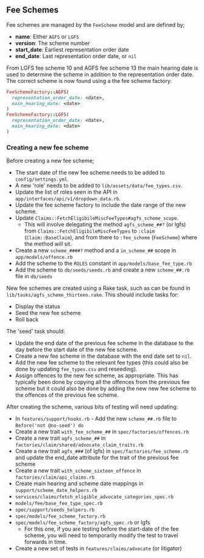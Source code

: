 ## Fee Schemes

Fee schemes are managed by the `FeeScheme` model and are defined by;

* **name**: Either `AGFS` or `LGFS`
* **version**: The scheme number
* **start_date**: Earliest representation order date
* **end_date**: Last representation order date, or `nil`

From LGFS fee scheme 10 and AGFS fee scheme 13 the main hearing date is used to
determine the scheme in addition to the representation order date. The correct
scheme is now found using a the fee scheme factory:

```ruby
FeeSchemeFactory::AGFS(
  representation_order_date: <date>,
  main_hearing_date: <date>
)
FeeSchemeFactory::LGFS(
  representation_order_date: <date>,
  main_hearing_date: <date>
)
```

### Creating a new fee scheme

Before creating a new fee scheme;

* The start date of the new fee scheme needs to be added to `config/settings.yml`.
* A new 'role' needs to be added to `lib/assets/data/fee_types.csv`.
* Update the list of roles seen in the API in `app/interfaces/api/v1/dropdown_data.rb`.
* Update the fee scheme factory to include the date range of the new scheme.
* Update `Claims::FetchEligibileMiscFeeTypes#agfs_scheme_scope`.
  * This will involve delegating the method `agfs_scheme_##?` (or lgfs) from `Claims::FetchEligibileMiscFeeTypes` to `:claim` (`Claim::BaseClaim`), and from there to `:fee_scheme` (`FeeScheme`) where the method will sit.
* Create a new `scheme_####?` method and a `in_scheme_##` scope in `app/models/offence.rb`
* Add the scheme to the `ROLES` constant in `app/models/base_fee_type.rb`
* Add the scheme to `db/seeds/seeds.rb` and create a new `scheme_##.rb` file in `db/seeds`


New fee schemes are created using a Rake task, such as can be found in
`lib/tasks/agfs_scheme_thirteen.rake`. This should include tasks for:

* Display the status
* Seed the new fee scheme
* Roll back

The 'seed' task should:

* Update the end date of the previous fee scheme in the database to the day
  before the start date of the new fee scheme.
* Create a new fee scheme in the database with the end date set to `nil`.
* Add the new fee scheme to the relevant fee types (this could also be done by
  updating `fee_types.csv` and reseeding).
* Assign offences to the new fee scheme, as appropriate. This has typically
  been done by copying all the offences from the previous fee scheme but it
  could also be done by adding the new new fee scheme to the offences of the
  previous fee scheme.


After creating the scheme, various bits of testing will need updating:


* In `features/support/hooks.rb` - Add the new `scheme_##.rb` file to `Before('not @no-seed') do`
* Create a new trait `with_fee_scheme_##` in `spec/factories/offences.rb`
* Create a new trait `agfs_scheme_##` in `factories/claim/shared/advocate_claim_traits.rb`
* Create a new trait `agfs_###` (of lgfs) in `spec/factories/fee_scheme.rb` and update the end_date attribute for the trait of the previous fee scheme
* Create a new trait `with_scheme_sixteen_offence` in `factories/claim/api_claims.rb`
* Create main hearing and scheme date mappings in `support/scheme_date_helpers.rb`
* `services/claims/fetch_eligible_advocate_categories_spec.rb`
* `models/fee/base_fee_type_spec.rb`
* `spec/support/seeds_helpers.rb`
* `spec/models/fee_scheme_factory.rb`
* `spec/models/fee_scheme_factory/agfs_spec.rb` or lgfs
  * For this one, if you are testing before the start-date of the fee scheme, you will need to temporarily modify the test to travel forwards in time.
* Create a new set of tests in `features/claims/advocate` (or litigator)
